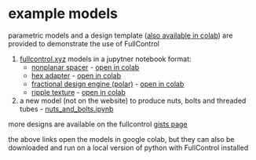 # example models

parametric models and a design template ([also available in colab](https://githubtocolab.com/FullControlXYZ/fullcontrol/blob/master/models/colab/design_template_colab.ipynb)) are provided to demonstrate the use of FullControl 

1. [fullcontrol.xyz](https://fullcontrol.xyz) models in a jupytner notebook format:
    - [nonplanar spacer](https://fullcontrol.xyz/#/models/971ff7)  - [open in colab](https://githubtocolab.com/FullControlXYZ/fullcontrol/blob/master/models/colab/nonplanar_spacer_colab.ipynb)
    - [hex adapter](https://fullcontrol.xyz/#/models/ff1d4e)  - [open in colab](https://githubtocolab.com/FullControlXYZ/fullcontrol/blob/master/models/colab/hex_adapter_colab.ipynb)
    - [fractional design engine (polar)](https://fullcontrol.xyz/#/models/a72616)  - [open in colab](https://githubtocolab.com/FullControlXYZ/fullcontrol/blob/master/models/colab/fractional_design_engine_polar_colab.ipynb)
    - [ripple texture](https://fullcontrol.xyz/#/models/4a0397)  - [open in colab](https://githubtocolab.com/FullControlXYZ/fullcontrol/blob/master/models/colab/ripple_texture_colab.ipynb)
1. a new model (not on the website) to produce nuts, bolts and threaded tubes - [nuts_and_bolts.ipynb](https://githubtocolab.com/FullControlXYZ/fullcontrol/blob/master/models/colab/nuts_and_bolts_colab.ipynb)

more designs are available on the fullcontrol [gists page](https://gist.github.com/fullcontrol-xyz)

the above links open the models in google colab, but they can also be downloaded and run on a local version of python with FullControl installed 